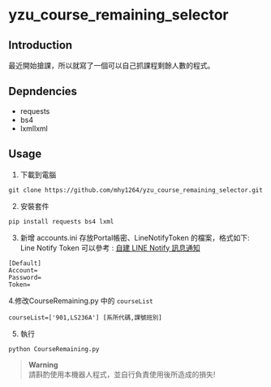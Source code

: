 # yzu_course_remaining_selector

## Introduction
最近開始搶課，所以就寫了一個可以自己抓課程剩餘人數的程式。

## Depndencies
* requests
* bs4 
* lxmllxml

## Usage 
1. 下載到電腦
 ```shell
 git clone https://github.com/mhy1264/yzu_course_remaining_selector.git
 ```
 
2. 安裝套件
```
pip install requests bs4 lxml
```

3. 新增 accounts.ini 存放Portal帳密、LineNotifyToken 的檔案，格式如下:<br>
Line Notify Token 可以參考 : [自建 LINE Notify 訊息通知](https://www.oxxostudio.tw/articles/201806/line-notify.html)
```
[Default]
Account=
Password=
Token=
```

4.修改CourseRemaining.py 中的 `courseList`
```
courseList=['901,LS236A'] [系所代碼,課號班別]
```

5. 執行
```cmd
python CourseRemaining.py
```
> **Warning** <br>
> 請斟酌使用本機器人程式，並自行負責使用後所造成的損失!

